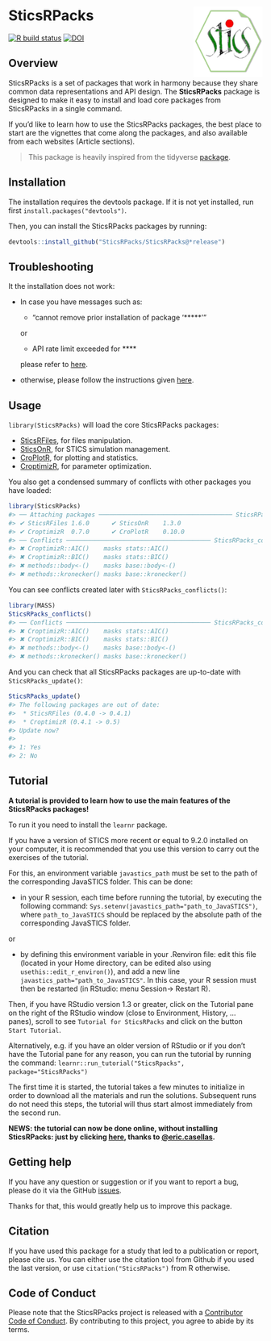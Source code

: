
<!-- README.md is generated from README.Rmd. Please edit that file -->

# SticsRPacks <a href='https://sticsrpacks.github.io/SticsRPacks/'><img src='man/figures/logo.png' align="right" height="138.5" /></a>

<!-- badges: start -->

[![R build
status](https://github.com/SticsRPacks/SticsRPacks/actions/workflows/check-standard.yaml/badge.svg)](https://github.com/SticsRPacks/SticsRPacks/actions/workflows/check-standard.yaml)
[![DOI](https://zenodo.org/badge/223148621.svg)](https://zenodo.org/badge/latestdoi/223148621)
<!-- badges: end -->

## Overview

SticsRPacks is a set of packages that work in harmony because they share
common data representations and API design. The **SticsRPacks** package
is designed to make it easy to install and load core packages from
SticsRPacks in a single command.

If you’d like to learn how to use the SticsRPacks packages, the best
place to start are the vignettes that come along the packages, and also
available from each websites (Article sections).

> This package is heavily inspired from the tidyverse
> [package](https://github.com/tidyverse/tidyverse).

## Installation

The installation requires the devtools package. If it is not yet
installed, run first `install.packages("devtools")`.

Then, you can install the SticsRPacks packages by running:

``` r
devtools::install_github("SticsRPacks/SticsRPacks@*release")
```

## Troubleshooting

It the installation does not work:

- In case you have messages such as:

  - “cannot remove prior installation of package ‘\*\*\*\*\*’”

  or

  - API rate limit exceeded for \*\*\*\*

  please refer to
  [here](https://github.com/SticsRPacks/documentation/blob/master/github_install.md).

- otherwise, please follow the instructions given
  [here](https://github.com/SticsRPacks/SticsRPacks/issues/1#event-2864068985).

## Usage

`library(SticsRPacks)` will load the core SticsRPacks packages:

- [SticsRFiles](https://github.com/SticsRPacks/SticsRFiles), for files
  manipulation.  
- [SticsOnR](https://github.com/SticsRPacks/SticsOnR), for STICS
  simulation management.  
- [CroPlotR](https://github.com/SticsRPacks/CroPlotR), for plotting and
  statistics.  
- [CroptimizR](https://github.com/SticsRPacks/CroptimizR), for parameter
  optimization.

You also get a condensed summary of conflicts with other packages you
have loaded:

``` r
library(SticsRPacks)
#> ── Attaching packages ───────────────────────────────────── SticsRPacks 0.9.0 ──
#> ✔ SticsRFiles 1.6.0      ✔ SticsOnR    1.3.0 
#> ✔ CroptimizR  0.7.0      ✔ CroPlotR    0.10.0
#> ── Conflicts ──────────────────────────────────────── SticsRPacks_conflicts() ──
#> ✖ CroptimizR::AIC()    masks stats::AIC()
#> ✖ CroptimizR::BIC()    masks stats::BIC()
#> ✖ methods::body<-()    masks base::body<-()
#> ✖ methods::kronecker() masks base::kronecker()
```

You can see conflicts created later with `SticsRPacks_conflicts()`:

``` r
library(MASS)
SticsRPacks_conflicts()
#> ── Conflicts ──────────────────────────────────────── SticsRPacks_conflicts() ──
#> ✖ CroptimizR::AIC()    masks stats::AIC()
#> ✖ CroptimizR::BIC()    masks stats::BIC()
#> ✖ methods::body<-()    masks base::body<-()
#> ✖ methods::kronecker() masks base::kronecker()
```

And you can check that all SticsRPacks packages are up-to-date with
`SticsRPacks_update()`:

``` r
SticsRPacks_update()
#> The following packages are out of date:
#>  * SticsRFiles (0.4.0 -> 0.4.1)
#>  * CroptimizR (0.4.1 -> 0.5)
#> Update now?
#> 
#> 1: Yes
#> 2: No
```

## Tutorial

**A tutorial is provided to learn how to use the main features of the
SticsRPacks packages!**

To run it you need to install the `learnr` package.

If you have a version of STICS more recent or equal to 9.2.0 installed
on your computer, it is recommended that you use this version to carry
out the exercises of the tutorial.

For this, an environment variable `javastics_path` must be set to the
path of the corresponding JavaSTICS folder. This can be done:

- in your R session, each time before running the tutorial, by executing
  the following command:
  `Sys.setenv(javastics_path="path_to_JavaSTICS")`, where
  `path_to_JavaSTICS` should be replaced by the absolute path of the
  corresponding JavaSTICS folder.

or

- by defining this environment variable in your .Renviron file: edit
  this file (located in your Home directory, can be edited also using
  `usethis::edit_r_environ()`), and add a new line
  `javastics_path="path_to_JavaSTICS"`. In this case, your R session
  must then be restarted (in RStudio: menu Session-\> Restart R).

Then, if you have RStudio version 1.3 or greater, click on the Tutorial
pane on the right of the RStudio window (close to Environment, History,
… panes), scroll to see `Tutorial for SticsRPacks` and click on the
button `Start Tutorial`.

Alternatively, e.g. if you have an older version of RStudio or if you
don’t have the Tutorial pane for any reason, you can run the tutorial by
running the command:
`learnr::run_tutorial("SticsRpacks", package="SticsRPacks")`

The first time it is started, the tutorial takes a few minutes to
initialize in order to download all the materials and run the solutions.
Subsequent runs do not need this steps, the tutorial will thus start
almost immediately from the second run.

**NEWS: the tutorial can now be done online, without installing
SticsRPacks: just by clicking
[here](https://mybinder.org/v2/git/https%3A%2F%2Fforgemia.inra.fr%2Fstics-formation%2Fsticsrpacks-binder.git/v0.6.2?urlpath=shiny/SticsRpacks/),
thanks to [@eric.casellas](https://forgemia.inra.fr/eric.casellas).**

## Getting help

If you have any question or suggestion or if you want to report a bug,
please do it via the GitHub
[issues](https://github.com/SticsRPacks/SticsRPacks/issues).

Thanks for that, this would greatly help us to improve this package.

## Citation

If you have used this package for a study that led to a publication or
report, please cite us. You can either use the citation tool from Github
if you used the last version, or use `citation("SticsRPacks")` from R
otherwise.

## Code of Conduct

Please note that the SticsRPacks project is released with a [Contributor
Code of
Conduct](https://github.com/SticsRPacks/.github/blob/master/CODE_OF_CONDUCT.md).
By contributing to this project, you agree to abide by its terms.
